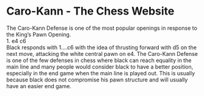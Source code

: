 # Caro-Kann - The Chess Website
The Caro-Kann Defense is one of the most popular openings in response to the King’s Pawn Opening.<br>1. e4 c6<br>Black responds with 1….c6 with the idea of thrusting forward with d5 on the next move, attacking the white central pawn on e4. The Caro-Kann Defense is one of the few defenses in chess where black can reach equality in the main line and many people would consider black to have a better position, especially in the end game when the main line is played out. This is usually because black does not compromise his pawn structure and will usually have an easier end game.<br>